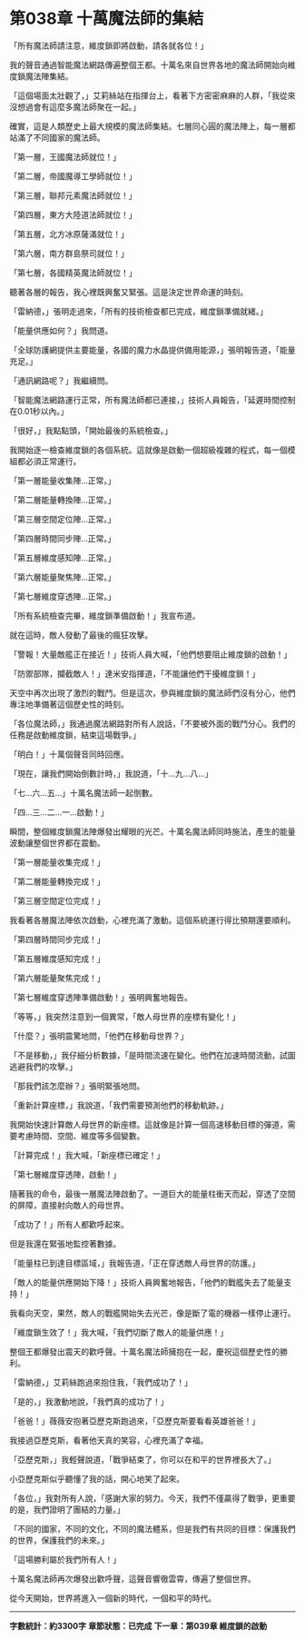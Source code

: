 # 第038章 十萬魔法師的集結

「所有魔法師請注意，維度鎖即將啟動，請各就各位！」

我的聲音通過智能魔法網路傳遍整個王都。十萬名來自世界各地的魔法師開始向維度鎖魔法陣集結。

「這個場面太壯觀了，」艾莉絲站在指揮台上，看著下方密密麻麻的人群，「我從來沒想過會有這麼多魔法師聚在一起。」

確實，這是人類歷史上最大規模的魔法師集結。七層同心圓的魔法陣上，每一層都站滿了不同國家的魔法師。

「第一層，王國魔法師就位！」

「第二層，帝國魔導工學師就位！」

「第三層，聯邦元素魔法師就位！」

「第四層，東方大陸道法師就位！」

「第五層，北方冰原薩滿就位！」

「第六層，南方群島祭司就位！」

「第七層，各國精英魔法師就位！」

聽著各層的報告，我心裡既興奮又緊張。這是決定世界命運的時刻。

「雷納德，」張明走過來，「所有的技術檢查都已完成，維度鎖準備就緒。」

「能量供應如何？」我問道。

「全球防護網提供主要能量，各國的魔力水晶提供備用能源，」張明報告道，「能量充足。」

「通訊網路呢？」我繼續問。

「智能魔法網路運行正常，所有魔法師都已連接，」技術人員報告，「延遲時間控制在0.01秒以內。」

「很好，」我點點頭，「開始最後的系統檢查。」

我開始逐一檢查維度鎖的各個系統。這就像是啟動一個超級複雜的程式，每一個模組都必須正常運行。

「第一層能量收集陣...正常。」

「第二層能量轉換陣...正常。」

「第三層空間定位陣...正常。」

「第四層時間同步陣...正常。」

「第五層維度感知陣...正常。」

「第六層能量聚焦陣...正常。」

「第七層維度穿透陣...正常。」

「所有系統檢查完畢，維度鎖準備啟動！」我宣布道。

就在這時，敵人發動了最後的瘋狂攻擊。

「警報！大量敵艦正在接近！」技術人員大喊，「他們想要阻止維度鎖的啟動！」

「防禦部隊，攔截敵人！」達米安指揮道，「不能讓他們干擾維度鎖！」

天空中再次出現了激烈的戰鬥。但是這次，參與維度鎖的魔法師們沒有分心，他們專注地準備著這個歷史性的時刻。

「各位魔法師，」我通過魔法網路對所有人說話，「不要被外面的戰鬥分心。我們的任務是啟動維度鎖，結束這場戰爭。」

「明白！」十萬個聲音同時回應。

「現在，讓我們開始倒數計時，」我說道，「十...九...八...」

「七...六...五...」十萬名魔法師一起倒數。

「四...三...二...一...啟動！」

瞬間，整個維度鎖魔法陣爆發出耀眼的光芒。十萬名魔法師同時施法，產生的能量波動讓整個世界都在震動。

「第一層能量收集完成！」

「第二層能量轉換完成！」

「第三層空間定位完成！」

我看著各層魔法陣依次啟動，心裡充滿了激動。這個系統運行得比預期還要順利。

「第四層時間同步完成！」

「第五層維度感知完成！」

「第六層能量聚焦完成！」

「第七層維度穿透陣準備啟動！」張明興奮地報告。

「等等，」我突然注意到一個異常，「敵人母世界的座標有變化！」

「什麼？」張明震驚地問，「他們在移動母世界？」

「不是移動，」我仔細分析數據，「是時間流速在變化。他們在加速時間流動，試圖逃避我們的攻擊。」

「那我們該怎麼辦？」張明緊張地問。

「重新計算座標，」我說道，「我們需要預測他們的移動軌跡。」

我開始快速計算敵人母世界的新座標。這就像是計算一個高速移動目標的彈道，需要考慮時間、空間、維度等多個變數。

「計算完成！」我大喊，「新座標已確定！」

「第七層維度穿透陣，啟動！」

隨著我的命令，最後一層魔法陣啟動了。一道巨大的能量柱衝天而起，穿透了空間的屏障，直接射向敵人的母世界。

「成功了！」所有人都歡呼起來。

但是我還在緊張地監控著數據。

「能量柱已到達目標區域，」我報告道，「正在穿透敵人母世界的防護。」

「敵人的能量供應開始下降！」技術人員興奮地報告，「他們的戰艦失去了能量支持！」

我看向天空，果然，敵人的戰艦開始失去光芒，像是斷了電的機器一樣停止運行。

「維度鎖生效了！」我大喊，「我們切斷了敵人的能量供應！」

整個王都爆發出震天的歡呼聲。十萬名魔法師擁抱在一起，慶祝這個歷史性的勝利。

「雷納德，」艾莉絲跑過來抱住我，「我們成功了！」

「是的，」我激動地說，「我們真的成功了！」

「爸爸！」薇薇安抱著亞歷克斯跑過來，「亞歷克斯要看看英雄爸爸！」

我接過亞歷克斯，看著他天真的笑容，心裡充滿了幸福。

「亞歷克斯，」我輕聲說道，「戰爭結束了，你可以在和平的世界裡長大了。」

小亞歷克斯似乎聽懂了我的話，開心地笑了起來。

「各位，」我對所有人說，「感謝大家的努力。今天，我們不僅贏得了戰爭，更重要的是，我們證明了團結的力量。」

「不同的國家，不同的文化，不同的魔法體系，但是我們有共同的目標：保護我們的世界，保護我們的未來。」

「這場勝利屬於我們所有人！」

十萬名魔法師再次爆發出歡呼聲，這聲音響徹雲霄，傳遍了整個世界。

從今天開始，世界將進入一個新的時代，一個和平的時代。

---

**字數統計：約3300字**
**章節狀態：已完成**
**下一章：第039章 維度鎖的啟動**
